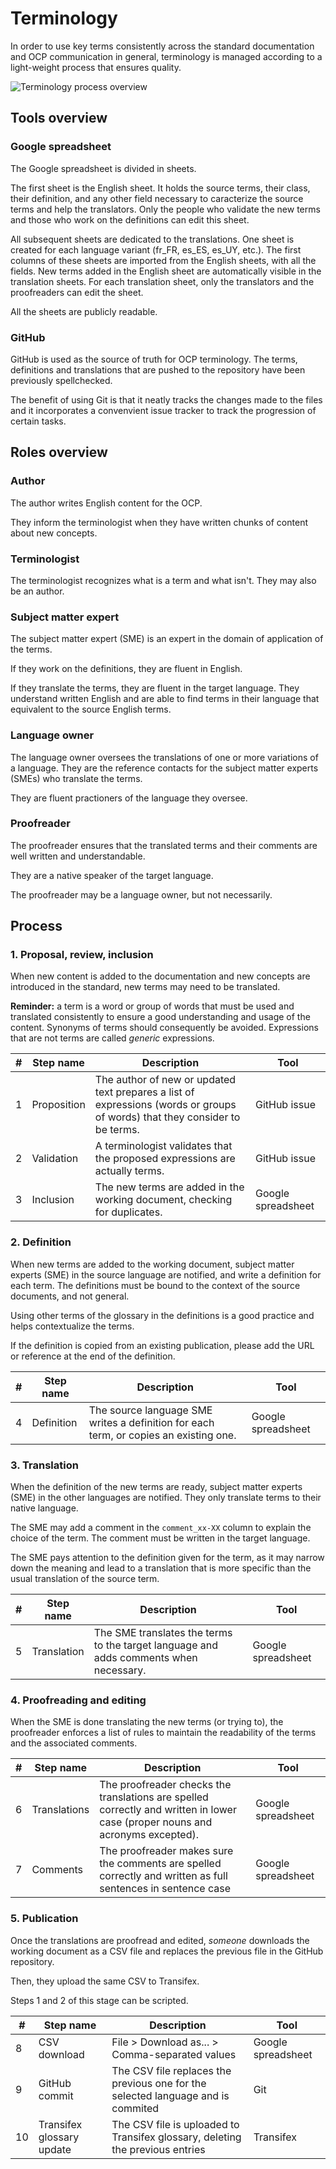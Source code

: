 # Terminology

In order to use key terms consistently across the standard documentation and OCP communication in general, terminology is managed according to a light-weight process that ensures quality.

![Terminology process overview](https://www.lucidchart.com/invitations/accept/2eee45ed-5e62-4636-9a44-24b4414f273f)

## Tools overview

### Google spreadsheet

The Google spreadsheet is divided in sheets.

The first sheet is the English sheet. It holds the source terms, their class, their definition, and any other field necessary to caracterize the source terms and help the translators. Only the people who validate the new terms and those who work on the definitions can edit this sheet.

All subsequent sheets are dedicated to the translations. One sheet is created for each language variant (fr_FR, es_ES, es_UY, etc.). The first columns of these sheets are imported from the English sheets, with all the fields. New terms added in the English sheet are automatically visible in the translation sheets. For each translation sheet, only the translators and the proofreaders can edit the sheet.

All the sheets are publicly readable.

### GitHub

GitHub is used as the source of truth for OCP terminology. The terms, definitions and translations that are pushed to the repository have been previously spellchecked.

The benefit of using Git is that it neatly tracks the changes made to the files and it incorporates a convenvient issue tracker to track the progression of certain tasks.

## Roles overview

### Author

The author writes English content for the OCP.

They inform the terminologist when they have written chunks of content about new concepts.

### Terminologist

The terminologist recognizes what is a term and what isn't. They may also be an author.

### Subject matter expert

The subject matter expert (SME) is an expert in the domain of application of the terms.

If they work on the definitions, they are fluent in English.

If they translate the terms, they are fluent in the target language. They understand written English and are able to find terms in their language that equivalent to the source English terms.

### Language owner

The language owner oversees the translations of one or more variations of a language. They are the reference contacts for the subject matter experts (SMEs) who translate the terms.

They are fluent practioners of the language they oversee.

### Proofreader

The proofreader ensures that the translated terms and their comments are well written and understandable.

They are a native speaker of the target language.

The proofreader may be a language owner, but not necessarily.

## Process

### 1. Proposal, review, inclusion

When new content is added to the documentation and new concepts are introduced in the standard, new terms may need to be translated.

**Reminder:** a term is a word or group of words that must be used and translated consistently to ensure a good understanding and usage of the content. Synonyms of terms should consequently be avoided. Expressions that are not terms are called *generic* expressions.

| #   | Step name   | Description                                                                                                                 | Tool               |
| --- | ----------- | --------------------------------------------------------------------------------------------------------------------------- | ------------------ |
| 1   | Proposition | The author of new or updated text prepares a list of expressions (words or groups of words) that they consider to be terms. | GitHub issue       |
| 2   | Validation  | A terminologist validates that the proposed expressions are actually terms.                                                 | GitHub issue       |
| 3   | Inclusion   | The new terms are added in the working document, checking for duplicates.                                                   | Google spreadsheet |


### 2. Definition

When new terms are added to the working document, subject matter experts (SME) in the source language are notified, and write a definition for each term. The definitions must be bound to the context of the source documents, and not general.

Using other terms of the glossary in the definitions is a good practice and helps contextualize the terms.

If the definition is copied from an existing publication, please add the URL or reference at the end of the definition.

| #   | Step name  | Description                                                                           | Tool               |
| --- | ---------- | ------------------------------------------------------------------------------------- | ------------------ |
| 4   | Definition | The source language SME writes a definition for each term, or copies an existing one. | Google spreadsheet |



### 3. Translation

When the definition of the new terms are ready, subject matter experts (SME) in the other languages are notified. They only translate terms to their native language.

The SME may add a comment in the `comment_xx-XX` column to explain the choice of the term. The comment must be written in the target language.

The SME pays attention to the definition given for the term, as it may narrow down the meaning and lead to a translation that is more specific than the usual translation of the source term.


| #   | Step name   | Description                                                                           | Tool               |
| --- | ----------- | ------------------------------------------------------------------------------------- | ------------------ |
| 5   | Translation | The SME translates the terms to the target language and adds comments when necessary. | Google spreadsheet |

### 4. Proofreading and editing

When the SME is done translating the new terms (or trying to), the proofreader enforces a list of rules to maintain the readability of the terms and the associated comments.

| #   | Step name    | Description                                                                                                               | Tool               |
| --- | ------------ | ------------------------------------------------------------------------------------------------------------------------- | ------------------ |
| 6   | Translations | The proofreader checks the translations are spelled correctly and written in lower case (proper nouns and acronyms excepted). | Google spreadsheet |
| 7   | Comments     | The proofreader makes sure the comments are spelled correctly and written as full sentences in sentence case                  | Google spreadsheet |


### 5. Publication

Once the translations are proofread and edited, *someone* downloads the working document as a CSV file and replaces the previous file in the GitHub repository.

Then, they upload the same CSV to Transifex.

Steps 1 and 2 of this stage can be scripted.

| #   | Step name                 | Description                                                                      | Tool               |
| --- | ------------------------- | -------------------------------------------------------------------------------- | ------------------ |
| 8   | CSV download              | File > Download as... > Comma-separated values                                   | Google spreadsheet |
| 9   | GitHub commit             | The CSV file replaces the previous one for the selected language and is commited | Git                |
| 10  | Transifex glossary update | The CSV file is uploaded to Transifex glossary, deleting the previous entries    | Transifex          |

